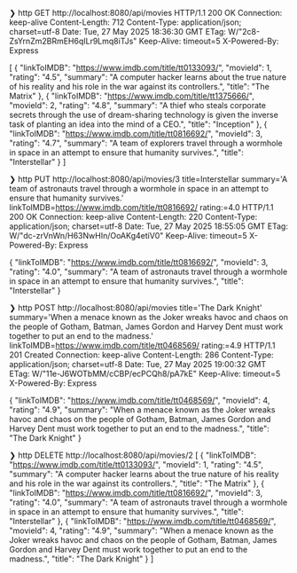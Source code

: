 ❯ http GET http://localhost:8080/api/movies
HTTP/1.1 200 OK
Connection: keep-alive
Content-Length: 712
Content-Type: application/json; charset=utf-8
Date: Tue, 27 May 2025 18:36:30 GMT
ETag: W/"2c8-ZsYrnZm2BRmEH6qILr9Lmq8iTJs"
Keep-Alive: timeout=5
X-Powered-By: Express

[
    {
        "linkToIMDB": "https://www.imdb.com/title/tt0133093/",
        "movieId": 1,
        "rating": "4.5",
        "summary": "A computer hacker learns about the true nature of his reality and his role in the war against its controllers.",
        "title": "The Matrix"
    },
    {
        "linkToIMDB": "https://www.imdb.com/title/tt1375666/",
        "movieId": 2,
        "rating": "4.8",
        "summary": "A thief who steals corporate secrets through the use of dream-sharing technology is given the inverse task of planting an idea into the mind of a CEO.",
        "title": "Inception"
    },
    {
        "linkToIMDB": "https://www.imdb.com/title/tt0816692/",
        "movieId": 3,
        "rating": "4.7",
        "summary": "A team of explorers travel through a wormhole in space in an attempt to ensure that humanity survives.",
        "title": "Interstellar"
    }
]

❯ http PUT http://localhost:8080/api/movies/3 title=Interstellar summary='A team of astronauts travel through a wormhole in space in an attempt to ensure that humanity survives.' linkToIMDB=https://www.imdb.com/title/tt0816692/ rating:=4.0
HTTP/1.1 200 OK
Connection: keep-alive
Content-Length: 220
Content-Type: application/json; charset=utf-8
Date: Tue, 27 May 2025 18:55:05 GMT
ETag: W/"dc-zrVnWn/H63NwHIn/OoAKg4etiV0"
Keep-Alive: timeout=5
X-Powered-By: Express

{
    "linkToIMDB": "https://www.imdb.com/title/tt0816692/",
    "movieId": 3,
    "rating": "4.0",
    "summary": "A team of astronauts travel through a wormhole in space in an attempt to ensure that humanity survives.",
    "title": "Interstellar"
}

❯ http POST http://localhost:8080/api/movies title='The Dark Knight' summary='When a menace known as the Joker wreaks havoc and chaos on the people of Gotham, Batman, James Gordon and Harvey Dent must work together to put an end to the madness.' linkToIMDB=https://www.imdb.com/title/tt0468569/ rating:=4.9
HTTP/1.1 201 Created
Connection: keep-alive
Content-Length: 286
Content-Type: application/json; charset=utf-8
Date: Tue, 27 May 2025 19:00:32 GMT
ETag: W/"11e-J6WOTbMM/cCBP/ecPCQh8/pA7kE"
Keep-Alive: timeout=5
X-Powered-By: Express

{
    "linkToIMDB": "https://www.imdb.com/title/tt0468569/",
    "movieId": 4,
    "rating": "4.9",
    "summary": "When a menace known as the Joker wreaks havoc and chaos on the people of Gotham, Batman, James Gordon and Harvey Dent must work together to put an end to the madness.",
    "title": "The Dark Knight"
}

❯ http DELETE http://localhost:8080/api/movies/2
[
    {
        "linkToIMDB": "https://www.imdb.com/title/tt0133093/",
        "movieId": 1,
        "rating": "4.5",
        "summary": "A computer hacker learns about the true nature of his reality and his role in the war against its controllers.",
        "title": "The Matrix"
    },
    {
        "linkToIMDB": "https://www.imdb.com/title/tt0816692/",
        "movieId": 3,
        "rating": "4.0",
        "summary": "A team of astronauts travel through a wormhole in space in an attempt to ensure that humanity survives.",
        "title": "Interstellar"
    },
    {
        "linkToIMDB": "https://www.imdb.com/title/tt0468569/",
        "movieId": 4,
        "rating": "4.9",
        "summary": "When a menace known as the Joker wreaks havoc and chaos on the people of Gotham, Batman, James Gordon and Harvey Dent must work together to put an end to the madness.",
        "title": "The Dark Knight"
    }
]